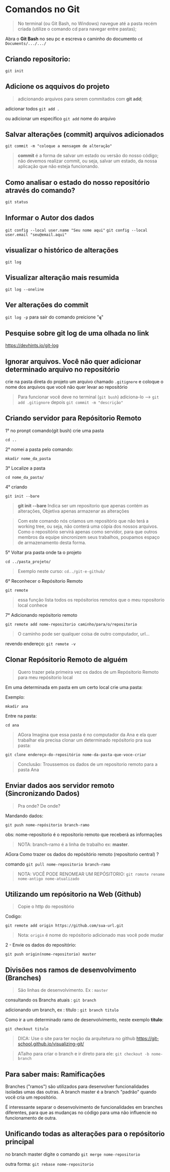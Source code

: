 # Comandos no Git
>No terminal (ou Git Bash, no Windows) navegue até a pasta recém criada (utilize o comando cd para navegar entre pastas);

Abra o **Git Bash** no seu pc e escreva o caminho do documento `cd Documents/.../.../`

## Criando repositorio: 
`git init`

## Adicione os aqquivos do projeto
>adicionando arquivos para serem commitados com **git add**;

adicionar todos `git add .`

ou adicionar um específico `git add` nome do arquivo

## Salvar alterações (**commit**) arquivos adicionados
`git commit -m "coloque a mensagem de alteração"`
> **commit** é a forma de salvar um estado ou versão do nosso código; não devemos realizar commit, ou seja, salvar um estado, da nossa aplicação que não esteja funcionando.
## Como analisar o estado do nosso repositório através do comando?
`git status`
## Informar o Autor dos dados 
`git config --local user.name "Seu nome aqui"`
`git config --local user.email "seu@email.aqui"`
## visualizar o histórico de alterações 
`git log`
## Visualizar alteração mais resumida
`git log --oneline`

## Ver alterações do **commit**
`git log -p` para sair do comando preicione "**`q`**"

## Pesquise sobre **git log** de uma olhada no link
https://devhints.io/git-log

## Ignorar arquivos. Você não quer adicionar determinado arquivo no repositório

crie na pasta direta do projeto um arquivo chamado `.gitignore` e coloque o nome dos arquivos que você não quer levar ao repositório
> Para funcionar você deve no terminal (`git bush`) adiciona-lo --> `git add .gitignore` depois `git commit -m "descrição"`
## Criando servidor para Repósitorio Remoto 

1° no pronpt comando(git bush) crie uma pasta
 
`cd ..`

2° nomei a pasta pelo comando:

`mkadir nome_da_pasta`

3° Localize a pasta

`cd nome_da_pasta/`

4° criando

`git init --bare`

> **git init --bare** Indica ser um repositorio que apenas contém as alterações, Objetiva apenas armazenar as alterações

> Com este comando nós criamos um repositório que não terá a working tree, ou seja, não conterá uma cópia dos nossos arquivos. Como o repositório servirá apenas como servidor, para que outros membros da equipe sincronizem seus trabalhos, poupamos espaço de armazenamento desta forma.

5° Voltar pra pasta onde ta o projeto

`cd ../pasta_projeto/`
> Exemplo neste curso: `cd../git-e-github/`

6° Reconhecer o Repósitorio Remoto

`git remote`

> essa função lista todos os repósitorios remotos que o meu ropositorio local conhece

7° Adicionando repósitorio remoto

`git remote add nome-repositorio caminho/para/o/repositorio`
> O caminho pode ser qualquer coisa de outro computador, url...

revendo endereço: `git remote -v`

## Clonar Repósitorio Remoto de alguém
> Quero trazer pela primeira vez os dados de um Repósitorio Remoto para meu repósitorio local

Em uma determinada em pasta em um certo local crie uma pasta:

Exemplo:

`mkadir ana`

Entre na pasta:

`cd ana`

> AGora Imagina que essa pasta é no computador da Ana e ela quer trabalhar ela precisa clonar um determinado repósitorio pra sua pasta:

`git clone endereço-do-repositório nome-da-pasta-que-voce-criar`

> Conclusão: Troussemos os dados de um repositorio remoto para a pasta Ana

## Enviar dados aos servidor remoto (Sincronizando Dados)

> Pra onde? De onde?

Mandando dados:

`git push nome-repósitorio branch-ramo`

obs: nome-repositorio é o repositorio remoto que receberá as informações
> NOTA: branch-ramo é a linha de trabalho ex: **master**. 

AGora Como trazer os dados do repósitório 
remoto (repositorio central) ?

comando `git pull nome-repositorio branch-ramo`

> NOTA: VOCÊ PODE RENOMEAR UM REPÓSITORIO: `git romote rename nome-antigo nome-atualizado` 
## Utilizando um repósitorio na Web (Github)
> Copie o http do repositório

Codigo:

`git remote add origin https://github.com/sua-url.git`

> Nota: `origin` é nome do repósitorio adicionado mas você pode mudar

2 - Envie os dados do repositório:

`git push origin(nome-repositorio) master`

## Divisões nos ramos de desenvolvimento (Branches)

> São linhas de desenvolvimento. Ex : `master`

consultando os Branchs atuais :
`git branch`

adicionando um branch, ex : titulo :
`git branch titulo`

Como ir a um determinado ramo de desenvolvimento, neste exemplo **titulo**:

`git checkout titulo`
> DICA: Use o site para ter noção da arquitetura no github https://git-school.github.io/visualizing-git/

>ATalho para criar o branch e ir direto para ele: `git checkout -b nome-branch`

## Para saber mais: Ramificações

Branches ("ramos") são utilizados para desenvolver funcionalidades isoladas umas das outras. A branch master é a branch "padrão" quando você cria um repositório.

É interessante separar o desenvolvimento de funcionalidades em branches diferentes, para que as mudanças no código para uma não influencie no funcionamento de outra.

## Unificando todas as alterações para o repósitorio principal

no branch master digite o comando `git merge nome-repositorio`

outra forma: `git rebase nome-repositorio`
